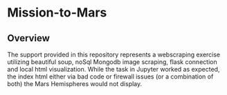 # Mission-to-Mars

## **Overview**
The support provided in this repository represents a webscraping exercise utilizing beautiful soup, noSql Mongodb image scraping, flask connection and local html visualization.
While the task in Jupyter worked as expected, the index html either via bad code or firewall issues (or a combination of both) the Mars Hemispheres would not display.
  
  
 